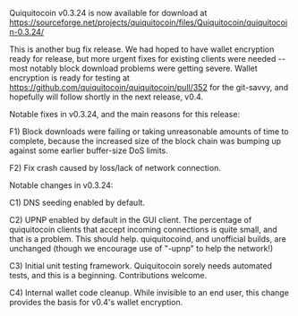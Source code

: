 Quiquitocoin v0.3.24 is now available for download at
https://sourceforge.net/projects/quiquitocoin/files/Quiquitocoin/quiquitocoin-0.3.24/

This is another bug fix release.  We had hoped to have wallet encryption ready for release, but more urgent fixes for existing clients were needed -- most notably block download problems were getting severe.  Wallet encryption is ready for testing at https://github.com/quiquitocoin/quiquitocoin/pull/352 for the git-savvy, and hopefully will follow shortly in the next release, v0.4.

Notable fixes in v0.3.24, and the main reasons for this release:

F1) Block downloads were failing or taking unreasonable amounts of time to complete, because the increased size of the block chain was bumping up against some earlier buffer-size DoS limits.

F2) Fix crash caused by loss/lack of network connection.

Notable changes in v0.3.24:

C1) DNS seeding enabled by default.

C2) UPNP enabled by default in the GUI client.  The percentage of quiquitocoin clients that accept incoming connections is quite small, and that is a problem.  This should help.  quiquitocoind, and unofficial builds, are unchanged (though we encourage use of "-upnp" to help the network!)

C3) Initial unit testing framework.  Quiquitocoin sorely needs automated tests, and this is a beginning.  Contributions welcome.

C4) Internal wallet code cleanup.  While invisible to an end user, this change provides the basis for v0.4's wallet encryption.

